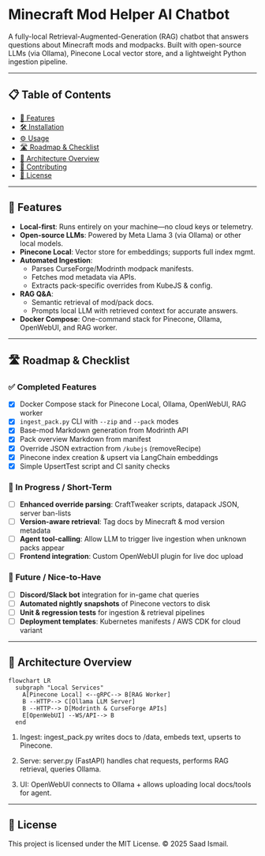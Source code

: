 # Minecraft Mod Helper AI Chatbot

A fully-local Retrieval-Augmented-Generation (RAG) chatbot that answers questions about Minecraft mods and modpacks. Built with open-source LLMs (via Ollama), Pinecone Local vector store, and a lightweight Python ingestion pipeline.

---

## 📋 Table of Contents

- [🚀 Features](#🚀-features)  
- [🛠️ Installation](#🛠️-installation)  
- [⚙️ Usage](#⚙️-usage)  
- [🛣️ Roadmap & Checklist](#🛣️-roadmap--checklist)  
- [🧩 Architecture Overview](#🧩-architecture-overview)  
- [🤝 Contributing](#🤝-contributing)  
- [📝 License](#📝-license)  

---

## 🚀 Features

- **Local-first**: Runs entirely on your machine—no cloud keys or telemetry.  
- **Open-source LLMs**: Powered by Meta Llama 3 (via Ollama) or other local models.  
- **Pinecone Local**: Vector store for embeddings; supports full index mgmt.  
- **Automated Ingestion**:  
  - Parses CurseForge/Modrinth modpack manifests.  
  - Fetches mod metadata via APIs.  
  - Extracts pack-specific overrides from KubeJS & config.  
- **RAG Q&A**:  
  - Semantic retrieval of mod/pack docs.  
  - Prompts local LLM with retrieved context for accurate answers.  
- **Docker Compose**: One-command stack for Pinecone, Ollama, OpenWebUI, and RAG worker.  

---

## 🛣️ Roadmap & Checklist

### ✅ Completed Features
- [x] Docker Compose stack for Pinecone Local, Ollama, OpenWebUI, RAG worker  
- [x] `ingest_pack.py` CLI with `--zip` and `--pack` modes  
- [x] Base-mod Markdown generation from Modrinth API  
- [x] Pack overview Markdown from manifest  
- [x] Override JSON extraction from `/kubejs` (removeRecipe)  
- [x] Pinecone index creation & upsert via LangChain embeddings  
- [x] Simple UpsertTest script and CI sanity checks  

### 🚧 In Progress / Short-Term
- [ ] **Enhanced override parsing**: CraftTweaker scripts, datapack JSON, server ban-lists  
- [ ] **Version-aware retrieval**: Tag docs by Minecraft & mod version metadata  
- [ ] **Agent tool-calling**: Allow LLM to trigger live ingestion when unknown packs appear  
- [ ] **Frontend integration**: Custom OpenWebUI plugin for live doc upload  

### 📅 Future / Nice-to-Have
- [ ] **Discord/Slack bot** integration for in-game chat queries  
- [ ] **Automated nightly snapshots** of Pinecone vectors to disk  
- [ ] **Unit & regression tests** for ingestion & retrieval pipelines  
- [ ] **Deployment templates**: Kubernetes manifests / AWS CDK for cloud variant  

---

## 🧩 Architecture Overview

```mermaid
flowchart LR
  subgraph "Local Services"
    A[Pinecone Local] <--gRPC--> B[RAG Worker]
    B --HTTP--> C[Ollama LLM Server]
    B --HTTP--> D[Modrinth & CurseForge APIs]
    E[OpenWebUI] --WS/API--> B
  end
```

1. Ingest: ingest_pack.py writes docs to /data, embeds text, upserts to Pinecone.

2. Serve: server.py (FastAPI) handles chat requests, performs RAG retrieval, queries Ollama.

3. UI: OpenWebUI connects to Ollama + allows uploading local docs/tools for agent.

---

## 📝 License

This project is licensed under the MIT License.
© 2025 Saad Ismail.
